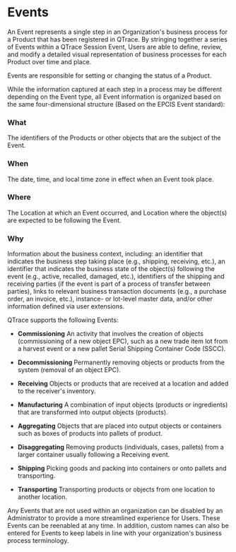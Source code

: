 # Events

An Event represents a single step in an Organization's business process for a Product that has been registered in QTrace.  By stringing together a series of Events within a QTrace Session Event, Users are able to define, review, and modify a detailed visual representation of business processes for each Product over time and place.

Events are responsible for setting or changing the status of a Product.

While the information captured at each step in a process may be different depending on the Event type, all Event information is organized based on the same four-dimensional structure (Based on the EPCIS Event standard):

### What
The identifiers of the Products or other objects that are the subject of the Event.

### When
The date, time, and local time zone in effect when an Event took place. 

### Where
The Location at which an Event occurred, and Location where the object(s) are expected to be following the Event.

### Why
Information about the business context, including: an identifier that indicates the business step taking place (e.g., shipping, receiving, etc.), an identifier that indicates the business state of the object(s) following the event (e.g., active, recalled, damaged, etc.), identifiers of the shipping and receiving parties (if the event is part of a process of transfer between parties), links to relevant business transaction documents (e.g., a purchase order, an invoice, etc.), instance- or lot-level master data, and/or other information defined via user extensions.

QTrace supports the following Events:

- **Commissioning**
    An activity that involves the creation of objects (commissioning of a new object EPC), such as a new trade item lot from a harvest event or a new pallet Serial Shipping Container Code (SSCC).

- **Decommissioning**
Permanently removing objects or products from the system (removal of an object EPC).

- **Receiving**
Objects or products that are received at a location and added to the receiver's inventory.

- **Manufacturing**
    A combination of input objects (products or ingredients) that are transformed into output objects (products).

- **Aggregating**
Objects that are placed into output objects or containers such as boxes of products into pallets of product.

- **Disaggregating**
Removing products (individuals, cases, pallets) from a larger container usually following a Receiving event.

- **Shipping**
Picking goods and packing into containers or onto pallets and transporting.

- **Transporting**
Transporting products or objects from one location to another location.

Any Events that are not used within an organization can be disabled by an Administrator to provide a more streamlined experience for Users. These Events can be reenabled at any time. In addition, custom names can also be entered for Events to keep labels in line with your organization's business process terminology.